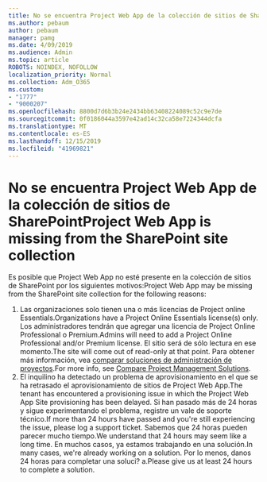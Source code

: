 ```yaml
---
title: No se encuentra Project Web App de la colección de sitios de SharePoint
ms.author: pebaum
author: pebaum
manager: pamg
ms.date: 4/09/2019
ms.audience: Admin
ms.topic: article
ROBOTS: NOINDEX, NOFOLLOW
localization_priority: Normal
ms.collection: Adm_O365
ms.custom:
- "1777"
- "9000207"
ms.openlocfilehash: 8800d7d6b3b24e2434bb63408224089c52c9e7de
ms.sourcegitcommit: 0f0186044a3597e42ad14c32ca58e7224344dcfa
ms.translationtype: MT
ms.contentlocale: es-ES
ms.lasthandoff: 12/15/2019
ms.locfileid: "41969821"
---
```

# <a name="project-web-app-is-missing-from-the-sharepoint-site-collection"></a><span data-ttu-id="b1cde-102">No se encuentra Project Web App de la colección de sitios de SharePoint</span><span class="sxs-lookup"><span data-stu-id="b1cde-102">Project Web App is missing from the SharePoint site collection</span></span>

<span data-ttu-id="b1cde-103">Es posible que Project Web App no esté presente en la colección de sitios de SharePoint por los siguientes motivos:</span><span class="sxs-lookup"><span data-stu-id="b1cde-103">Project Web App may be missing from the SharePoint site collection for the following reasons:</span></span>

1. <span data-ttu-id="b1cde-104">Las organizaciones solo tienen una o más licencias de Project online Essentials.</span><span class="sxs-lookup"><span data-stu-id="b1cde-104">Organizations have a Project Online Essentials license(s) only.</span></span> <span data-ttu-id="b1cde-105">Los administradores tendrán que agregar una licencia de Project Online Professional o Premium.</span><span class="sxs-lookup"><span data-stu-id="b1cde-105">Admins will need to add a Project Online Professional and/or Premium license.</span></span> <span data-ttu-id="b1cde-106">El sitio será de sólo lectura en ese momento.</span><span class="sxs-lookup"><span data-stu-id="b1cde-106">The site will come out of read-only at that point.</span></span> <span data-ttu-id="b1cde-107">Para obtener más información, vea [comparar soluciones de administración de proyectos](https://products.office.com/project/compare-microsoft-project-management-software?tab=1).</span><span class="sxs-lookup"><span data-stu-id="b1cde-107">For more info, see [Compare Project Management Solutions](https://products.office.com/project/compare-microsoft-project-management-software?tab=1).</span></span>
2. <span data-ttu-id="b1cde-108">El inquilino ha detectado un problema de aprovisionamiento en el que se ha retrasado el aprovisionamiento de sitios de Project Web App.</span><span class="sxs-lookup"><span data-stu-id="b1cde-108">The tenant has encountered a provisioning issue in which the Project Web App Site provisioning has been delayed.</span></span> <span data-ttu-id="b1cde-109">Si han pasado más de 24 horas y sigue experimentando el problema, registre un vale de soporte técnico.</span><span class="sxs-lookup"><span data-stu-id="b1cde-109">If more than 24 hours have passed and you're still experiencing the issue, please log a support ticket.</span></span> <span data-ttu-id="b1cde-110">Sabemos que 24 horas pueden parecer mucho tiempo.</span><span class="sxs-lookup"><span data-stu-id="b1cde-110">We understand that 24 hours may seem like a long time.</span></span> <span data-ttu-id="b1cde-111">En muchos casos, ya estamos trabajando en una solución.</span><span class="sxs-lookup"><span data-stu-id="b1cde-111">In many cases, we're already working on a solution.</span></span> <span data-ttu-id="b1cde-112">Por lo menos, danos 24 horas para completar una soluci? a.</span><span class="sxs-lookup"><span data-stu-id="b1cde-112">Please give us at least 24 hours to complete a solution.</span></span>
